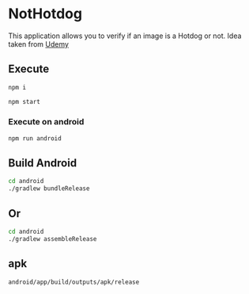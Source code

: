 # NotHotdog

This application allows you to verify if an image is a Hotdog or not.
Idea taken from [Udemy](https://www.udemy.com/course/react-native-deep-learning/)

## Execute

```cmd
npm i
```

```cmd
npm start
```

### Execute on android

```cmd
npm run android
```

## Build Android

```cmd
cd android
./gradlew bundleRelease
```

## Or

```cmd
cd android
./gradlew assembleRelease
```

## apk

```cmd
android/app/build/outputs/apk/release
```
